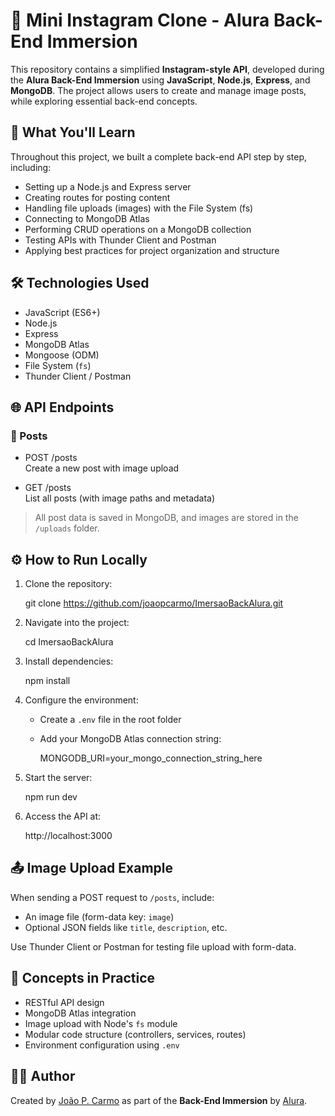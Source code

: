 # 📸 Mini Instagram Clone - Alura Back-End Immersion

This repository contains a simplified **Instagram-style API**, developed during the **Alura Back-End Immersion** using **JavaScript**, **Node.js**, **Express**, and **MongoDB**. The project allows users to create and manage image posts, while exploring essential back-end concepts.

## 🚀 What You'll Learn

Throughout this project, we built a complete back-end API step by step, including:

- Setting up a Node.js and Express server
- Creating routes for posting content
- Handling file uploads (images) with the File System (fs)
- Connecting to MongoDB Atlas
- Performing CRUD operations on a MongoDB collection
- Testing APIs with Thunder Client and Postman
- Applying best practices for project organization and structure

## 🛠️ Technologies Used

- JavaScript (ES6+)
- Node.js
- Express
- MongoDB Atlas
- Mongoose (ODM)
- File System (`fs`)
- Thunder Client / Postman

## 🌐 API Endpoints

### 🔸 Posts

- POST /posts  
  Create a new post with image upload

- GET /posts  
  List all posts (with image paths and metadata)

> All post data is saved in MongoDB, and images are stored in the `/uploads` folder.

## ⚙️ How to Run Locally

1. Clone the repository:

    git clone https://github.com/joaopcarmo/ImersaoBackAlura.git

2. Navigate into the project:

    cd ImersaoBackAlura

3. Install dependencies:

    npm install

4. Configure the environment:
   - Create a `.env` file in the root folder
   - Add your MongoDB Atlas connection string:

        MONGODB_URI=your_mongo_connection_string_here

5. Start the server:

    npm run dev

6. Access the API at:

    http://localhost:3000

## 📤 Image Upload Example

When sending a POST request to `/posts`, include:

- An image file (form-data key: `image`)
- Optional JSON fields like `title`, `description`, etc.

Use Thunder Client or Postman for testing file upload with form-data.

## 🧠 Concepts in Practice

- RESTful API design
- MongoDB Atlas integration
- Image upload with Node's `fs` module
- Modular code structure (controllers, services, routes)
- Environment configuration using `.env`

## 👨‍💻 Author

Created by [João P. Carmo](https://github.com/joaopcarmo) as part of the **Back-End Immersion** by [Alura](https://www.alura.com.br/).
